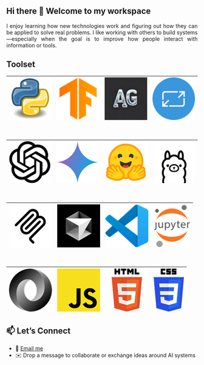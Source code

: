 ## Hi there 👋 Welcome to my workspace
<div align="justify">
I enjoy learning how new technologies work and figuring out how they can be applied to solve real problems. I like working with others to build systems—especially when the goal is to improve how people interact with information or tools.
</div>

## Toolset

<div align="center">

| [![Python](1.png)](https://www.python.org/) | [![TF](2.png)](https://www.tensorflow.org/) | [![Autogen](7.png)](https://microsoft.github.io/autogen/stable/) | [![AdaptiveCards](8.png)](https://adaptivecards.microsoft.com/) |
|------------------------|------------------------|------------------------|------------------------|
</div>
<br> 

<div align="center">

|[![OpenAI](4.png)](https://openai.com/) | [![Gemini](5.png)](https://gemini.google.com/app) | [![HF](3.png)](https://huggingface.co/) | [![Ollama](15.png)](https://ollama.com/) | 
|------------------------|------------------------|------------------------|------------------------|
</div>
<br> 

<div align="center">

| [![MCP](16.png)](https://modelcontextprotocol.io/introduction) | [![Cursor](6.png)](https://cursor.com/)  | [![VSCode](9.png)](https://code.visualstudio.com/docs) | [![Jupyter](10.png)](https://docs.jupyter.org/en/latest/)|
|------------------------|------------------------|------------------------|------------------------|
</div>
<br>

<div align="center">

| [![JSON](14.png)](https://www.json.org/json-en.html) | [![JS](11.png)](https://developer.mozilla.org/en-US/docs/Web/JavaScript) | [![HTML](12.png)](https://developer.mozilla.org/en-US/docs/Web/HTML) | [![CSS](13.png)](https://developer.mozilla.org/en-US/docs/Web/CSS) |
|------------------------|------------------------|------------------------|------------------------|
</div>


## 📫 Let’s Connect
- 💼 [Email me](mailto:shwatgal@gmail.com)
- ✉️ Drop a message to collaborate or exchange ideas around AI systems

<!--
**shtgl/shtgl** is a ✨ _special_ ✨ repository because its `README.md` (this file) appears on your GitHub profile.

Here are some ideas to get you started:

- 🔭 I’m currently working on ...
- 🌱 I’m currently learning ...
- 👯 I’m looking to collaborate on ...
- 🤔 I’m looking for help with ...
- 💬 Ask me about ...
- 📫 How to reach me: ...
- 😄 Pronouns: ...
- ⚡ Fun fact: ...
-->

